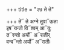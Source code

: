 +++
title = "२७ ते ते"

+++
ते᳓ ते अग्ने तुवा᳓ऊता  
इष᳓यन्तो वि᳓श्वम् आ᳓युः  
त᳓रन्तो अर्यो᳓ अ᳓रातीर्  
वन्व᳓न्तो अर्यो᳓ अ᳓रातीः